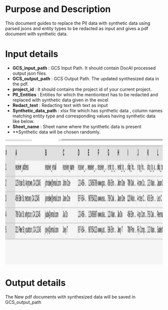 # Purpose and Description

This document guides to replace the PII data with synthetic data using parsed jsons and entity types to be redacted as input and gives a pdf document with synthetic data.

# Input details

* **GCS_input_path** : GCS Input Path. It should contain DocAI processed output json files. 
* **GCS_output_path** : GCS Output Path. The updated synthesized data in the pdf. 
* **project_id** : It should contains the project id of your current project.
* **PII_Entities** : Entities for which the mentiontext has to be redacted and replaced with synthetic data given in the excel
* **Redact_text** : Redacting text with text as input
* **Synthetic_data_path** : xlsx file which has synthetic data , column names matching entity type and corresponding values having synthetic data like below.
* **Sheet_name** : Sheet name where the synthetic data is present 
* **Synthetic data will be chosen randomly.

<img src="./Images/synthetic_data.png" width=800 height=400></img>

# Output details

The New pdf documents with synthesized data will be saved in GCS_output_path